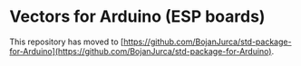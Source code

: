 # Vectors for Arduino (ESP boards)

This repository has moved to [https://github.com/BojanJurca/std-package-for-Arduino](https://github.com/BojanJurca/std-package-for-Arduino).
